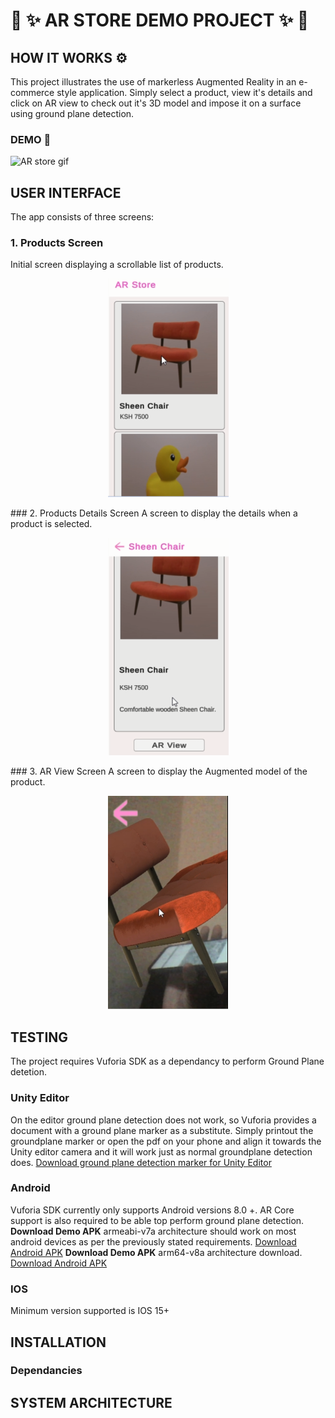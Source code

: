 # 🚀 ✨ AR STORE DEMO PROJECT ✨ 🚀

## HOW IT WORKS ⚙️ 

This project illustrates the use of markerless Augmented Reality in an e-commerce style application.
Simply select a product, view it's details and click on AR view to check out it's 3D model and impose it on
a surface using ground plane detection.

### DEMO 🚀
![AR store gif](/gitfiles/arstore.gif)

## USER INTERFACE
 
The app consists of three screens:
### 1.	Products Screen 
Initial screen displaying a scrollable list of products.
<p align="center">
  <img src="/gitfiles/productsscreen.png" alt="Screen displaying a scrollable list of products."/>
</p>
### 2. Products Details Screen 
A screen to display the details when a product is selected.
<p align="center">
  <img src="/gitfiles/productdetailsscreen.png" alt="Screen to display the details when a product is selected."/>
</p>
### 3. AR View Screen 
A screen to display the Augmented model of the product.
<p align="center">
  <img src="/gitfiles/arviewscreen.png" alt="Screen to display the Augmented model of the product."/>
</p>

## TESTING 
The project requires Vuforia SDK as a dependancy to perform Ground Plane detetion.
### Unity Editor
On the editor ground plane detection does not work, so Vuforia provides a document with a ground plane marker as a substitute.
Simply printout the groundplane marker or open the pdf on your phone and align it towards the Unity editor camera
and it will work just as normal groundplane detection does.
[Download ground plane detection marker for Unity Editor](https://github.com/tostegroo/Vuforia7Template/blob/master/Assets/Editor/Vuforia/ForPrint/Emulator/Emulator%20Ground%20Plane.pdf)
### Android
Vuforia SDK currently only supports Android versions 8.0 +.
AR Core support is also required to be able top perform ground plane detection.
**Download Demo APK**
armeabi-v7a architecture should work on most android devices as per the previously stated requirements.
[Download Android APK](https://drive.google.com/file/d/1XIBA4brDT4Zi_ax6k7GUzoiZn0gz9n5a/view?usp=sharing)
**Download Demo APK**
arm64-v8a	 architecture download.
[Download Android APK](https://drive.google.com/file/d/1_jiLIUCZvgXrhG09dGvqBi1nMmEcWHcn/view?usp=sharing)
### IOS
Minimum version supported is IOS 15+

## INSTALLATION
### Dependancies

## SYSTEM ARCHITECTURE 

